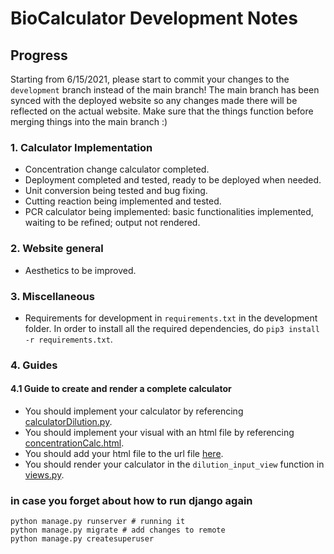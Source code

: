 # BioCalculator Development Notes

## Progress

Starting from 6/15/2021, please start to commit your changes to the `development` branch instead of the main branch! The main branch has been synced with the deployed website so any changes made there will be reflected on the actual website. Make sure that the things function before merging things into the main branch :)

### 1. Calculator Implementation

- Concentration change calculator completed.
- Deployment completed and tested, ready to be deployed when needed.
- Unit conversion being tested and bug fixing.
- Cutting reaction being implemented and tested.
- PCR calculator being implemented: basic functionalities implemented, waiting to be refined; output not rendered.

### 2. Website general

- Aesthetics to be improved.

### 3. Miscellaneous

- Requirements for development in `requirements.txt` in the development folder. In order to install all the required dependencies, do `pip3 install -r requirements.txt`.

### 4. Guides

#### 4.1 Guide to create and render a complete calculator

- You should implement your calculator by referencing [calculatorDilution.py](https://github.com/tommyfuu/BioCalculator/blob/main/homepage/calculatorDilution.py).
- You should implement your visual with an html file by referencing [concentrationCalc.html](https://github.com/tommyfuu/BioCalculator/blob/main/homepage/templates/concentrationCalc.html).
- You should add your html file to the url file [here](https://github.com/tommyfuu/BioCalculator/blob/main/homepage/urls.py).
- You should render your calculator in the `dilution_input_view` function in [views.py](https://github.com/tommyfuu/BioCalculator/blob/main/homepage/views.py).

### in case you forget about how to run django again

```
python manage.py runserver # running it
python manage.py migrate # add changes to remote
python manage.py createsuperuser
```

